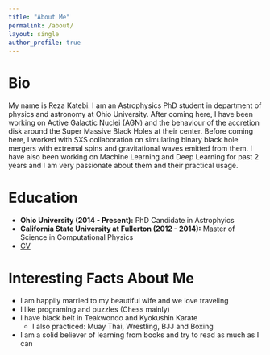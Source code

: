 ```yaml
---
title: "About Me"
permalink: /about/
layout: single
author_profile: true
---
```


# Bio
My name is Reza Katebi. I am an Astrophysics PhD student in department of physics and astronomy at Ohio University. After coming here, I have been working on Active Galactic Nuclei (AGN) and the behaviour of the accretion disk around the Super Massive Black Holes at their center. Before coming here, I worked with SXS collaboration on simulating binary black hole mergers with extremal spins and gravitational waves emitted from them. I have also been working on Machine Learning and Deep Learning for past 2 years and I am very passionate about them and their practical usage.

# Education
* **Ohio University (2014 - Present):** PhD Candidate in Astrophyics
* **California State University at Fullerton (2012 - 2014):** Master of Science in Computational Physics
* [CV](![caterpillar](/assets/RezaKatebi.pdf))

# Interesting Facts About Me
* I am happily married to my beautiful wife and we love traveling
* I like programing and puzzles (Chess mainly)
* I have black belt in Teakwondo and Kyokushin Karate
    * I also practiced: Muay Thai, Wrestling, BJJ and Boxing
* I am a solid believer of learning from books and try to read as much as I can
